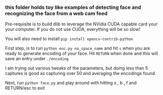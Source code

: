 ### this folder holds toy like examples of detecting face and recognizing the face from a web cam feed

Pre-requisite is to build dlib to leverage the NVidia CUDA capable card your your computer. If you do not use CUDA, everything will be so slow!

You will also need to install `pip install opencv-contrib-python`

First step, is to run `python enc.py no_space_name` and hit `s` when you are ready to generate encoding of your face. Hit `RETURN` when done and this will save an entry under `./encoding`

I am trying out various tweaks of the parameters, but doing less than 5 captures is good as capturing over 50 and averaging the encodings found.

Next, run `python face.py` and play around with hitting s , b , f and RETURN/esc to exit
